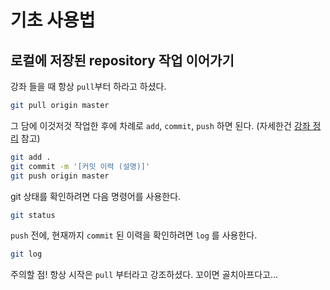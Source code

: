 # 기초 사용법



## 로컬에 저장된 repository 작업 이어가기

강좌 들을 때 항상 `pull`부터 하라고 하셨다.

```bash
git pull origin master
```

그 담에 이것저것 작업한 후에 차례로 `add`, `commit`, `push` 하면 된다. (자세한건 [강좌 정리](https://github.com/jiuney/Multicampus/blob/master/GitHub%20%ED%8A%B9%EA%B0%95/190521%20Git%20%EA%B8%B0%EC%B4%88.md) 참고)

```bash
git add .
git commit -m '[커밋 이력 (설명)]'
git push origin master
```

git 상태를 확인하려면 다음 명령어를 사용한다.

```bash
git status
```

`push` 전에, 현재까지 `commit` 된 이력을 확인하려면 `log` 를 사용한다.

```bash
git log
```



주의할 점! 항상 시작은 `pull` 부터라고 강조하셨다. 꼬이면 골치아프다고...